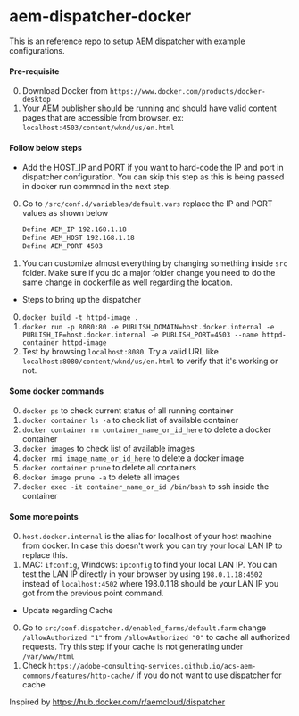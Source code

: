 # aem-dispatcher-docker
This is an reference repo to setup AEM dispatcher with example configurations.

#### Pre-requisite
0. Download Docker from `https://www.docker.com/products/docker-desktop`
0. Your AEM publisher should be running and should have valid content pages that are accessible from browser. ex: `localhost:4503/content/wknd/us/en.html`

#### Follow below steps
- Add the HOST_IP and PORT if you want to hard-code the IP and port in dispatcher configuration. 
You can skip this step as this is being passed in docker run commnad in the next step.
0. Go to `/src/conf.d/variables/default.vars` replace the IP and PORT values as shown below
    ```bash
    Define AEM_IP 192.168.1.18
    Define AEM_HOST 192.168.1.18
    Define AEM_PORT 4503
    ```
0. You can customize almost everything by changing something inside `src` folder. 
Make sure if you do a major folder change you need to do the same change in dockerfile as well regarding the location.

- Steps to bring up the dispatcher
0. `docker build -t httpd-image . `
0. `docker run -p 8080:80 -e PUBLISH_DOMAIN=host.docker.internal -e PUBLISH_IP=host.docker.internal -e PUBLISH_PORT=4503 --name httpd-container httpd-image`
0. Test by browsing `localhost:8080`. Try a valid URL like `localhost:8080/content/wknd/us/en.html` to verify that it's working or not.

#### Some docker commands
0. `docker ps` to check current status of all running container
0. `docker container ls -a` to check list of available container
0. `docker container rm container_name_or_id_here` to delete a docker container
0. `docker images` to check list of available images
0. `docker rmi image_name_or_id_here` to delete a docker image
0. `docker container prune` to delete all containers
0. `docker image prune -a` to delete all images
0. `docker exec -it container_name_or_id /bin/bash` to ssh inside the container

#### Some more points
0. `host.docker.internal` is the alias for localhost of your host machine from docker. In case this doesn't work you can try your local LAN IP to replace this.
0. MAC: `ifconfig`, Windows: `ipconfig` to find your local LAN IP. You can test the LAN IP directly in your browser by using `198.0.1.18:4502` instead of `localhost:4502` where 198.0.1.18 should be your LAN IP you got from the previous point command.

- Update regarding Cache
0. Go to `src/conf.dispatcher.d/enabled_farms/default.farm` change `/allowAuthorized "1"` from `/allowAuthorized "0"` to cache all authorized requests.
Try this step if your cache is not generating under `/var/www/html`
0. Check `https://adobe-consulting-services.github.io/acs-aem-commons/features/http-cache/` if you do not want to use dispatcher for cache


Inspired by https://hub.docker.com/r/aemcloud/dispatcher
